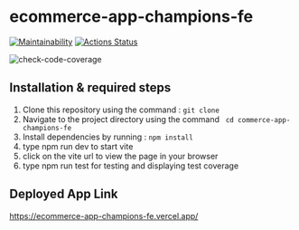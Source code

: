 # ecommerce-app-champions-fe

[![Maintainability](https://api.codeclimate.com/v1/badges/aeb4bd8b881c7e0588e5/maintainability)](https://codeclimate.com/github/atlp-rwanda/ecommerce-app-champions-fe/maintainability) [![Actions Status](https://github.com/atlp-rwanda/ecommerce-app-champions-fe/actions/workflows/node.js.yml/badge.svg)](https://github.com/atlp-rwanda/ecommerce-app-champions-fe/actions/workflows/node.js.yml)

![check-code-coverage](https://img.shields.io/badge/code--coverage-65.84%25-orange)

## Installation & required steps

1. Clone this repository using the command : `git clone  `
2. Navigate to the project directory using the command ` cd commerce-app-champions-fe`
3. Install dependencies by running : `npm install`
4. type npm run dev to start vite
5. click on the vite url to view the page in your browser
6. type npm run test for testing and displaying test coverage

## Deployed App Link

https://ecommerce-app-champions-fe.vercel.app/
